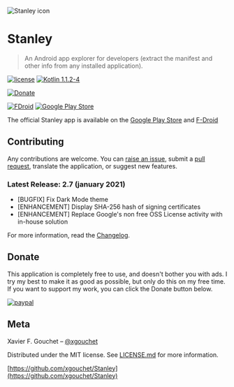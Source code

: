 ![Stanley icon](https://github.com/xgouchet/Stanley/raw/master/app/src/main/res/mipmap-xxhdpi/ic_launcher.png)

# Stanley


> An Android app explorer for developers (extract the manifest and other info from any installed application).

[![license](https://img.shields.io/github/license/mashape/apistatus.svg)](https://opensource.org/licenses/MIT)
[![Kotlin 1.1.2-4](https://img.shields.io/badge/Kotlin-1.3.0-blue.svg)](http://kotlinlang.org)

[![Donate](https://img.shields.io/badge/Donate-PayPal-green.svg)](https://paypal.me/xaviergouchet)

[![FDroid](https://img.shields.io/badge/Download-F--Droid-yellow.svg)](https://f-droid.org/app/fr.xgouchet.packageexplorer)
[![Google Play Store](https://img.shields.io/badge/Download-Google--Play--Store-yellow.svg)](https://play.google.com/store/apps/details?id=fr.xgouchet.packageexplorer)


The official Stanley app is available on the [Google Play Store](https://play.google.com/store/apps/details?id=fr.xgouchet.packageexplorer) and [F-Droid](https://f-droid.org/app/fr.xgouchet.packageexplorer)

## Contributing

Any contributions are welcome. You can [raise an issue](https://github.com/xgouchet/Stanley/issues/new), submit a [pull request](https://github.com/xgouchet/Stanley/pulls), translate the application, or suggest new features. 


### Latest Release: 2.7 (january 2021)

 - [BUGFIX] Fix Dark Mode theme
 - [ENHANCEMENT] Display SHA-256 hash of signing certificates
 - [ENHANCEMENT] Replace Google's non free OSS License activity with in-house solution

For more information, read the [Changelog](CHANGELOG.md).


## Donate

This application is completely free to use, and doesn't bother you with ads. I try my best to make it as good as possible, but only do this on my free time. If you want to support my work, you can click the Donate button below.

[![paypal](https://www.paypalobjects.com/en_US/i/btn/btn_donateCC_LG.gif)](https://paypal.me/xaviergouchet)


## Meta

Xavier F. Gouchet – [@xgouchet](https://twitter.com/xgouchet)

Distributed under the MIT license. See [LICENSE.md](LICENSE.md) for more information.

[https://github.com/xgouchet/Stanley](https://github.com/xgouchet/Stanley)
